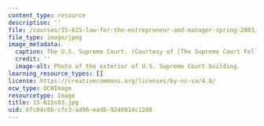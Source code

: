 ```yaml
---
content_type: resource
description: ''
file: /courses/15-615-law-for-the-entrepreneur-and-manager-spring-2003/6fc04c8bcfc3ad96ead69240014c1288_15-615s03.jpg
file_type: image/jpeg
image_metadata:
  caption: The U.S. Supreme Court. (Courtesy of [The Supreme Court Fellows Program](http://www.supremecourt.gov/fellows/default.aspx).)
  credit: ''
  image-alt: Photo of the exterior of U.S. Supreme Court building.
learning_resource_types: []
license: https://creativecommons.org/licenses/by-nc-sa/4.0/
ocw_type: OCWImage
resourcetype: Image
title: 15-615s03.jpg
uid: 6fc04c8b-cfc3-ad96-ead6-9240014c1288
---
```

